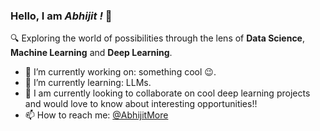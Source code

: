 ### Hello, I am *Abhijit !* 👋

 🔍 Exploring the world of possibilities through the lens of **Data Science**, **Machine Learning** and **Deep Learning**.

- 🔭 I’m currently working on: something cool :wink:.
- 🌱 I’m currently learning: LLMs.
- 👯 I am currently looking to collaborate on cool deep learning projects and would love to know about interesting opportunities!!
- 📫 How to reach me: [@AbhijitMore](https://www.linkedin.com/in/abhijitmore09/)

